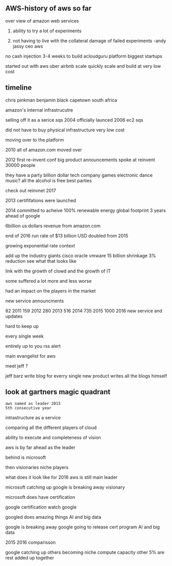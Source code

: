 
AWS-history of aws so far
------------------------------

over view of amazon web services

1. ability to try a lot of experiments

2. not having to live with the collateral damage of failed experiments
    -andy jassy
    ceo aws

no cash injection
3-4 weeks to build acloudguru platform
biggest startups

started out with aws 
uber airbnb
    scale quickly
scale and build at very low cost

timeline
------------------------------

chris pinkman
benjamin black
    capetown south africa

amazon's internal infrastrucutre

selling off it as a serice
    sqs 2004
    officially launced 2006
    ec2
    sqs

did not have to buy physical infrastructure
very low cost

moving over to the platform

2010 all of amazon.com moved over

2012 first re-invent conf
    big product announcements
    spoke at reinvent 
    30000 people
    
they have a party
    billion dollar tech company
    games
electronic dance music?
all the alcohol is free
best parties

check out reinvnet
2017

2013 certififations were launched

2014 committed to acheive 100% renewable energy
    global footprint
    3 years ahead of google

6billion us dollars 
revenue from amazon.com

end of 2016 
run rate of $13 billion USD
    doubled from 2015

growing exponential rate
    context

add up the industry giants
    cisco oracle vmware
    15 billion shrinkage 
    3% reduction
    see what that looks like 

link with the growth of clowd and the growth of IT

some suffered a lot more and less worse

had an impact on the players in the market

new service announcments

82 2011
159 2012
280 2013
516 2014
735 2015
1000 2016
new service and updates

hard to keep up

every single week

entirely up to you
rss alert

main evangelist for aws

meet jeff ?

jeff barz
    write blog for everry single new product
    writes all the blogs himself


look at gartners magic quadrant
------------------------------
    aws named as leader 2015
    5th consecutive year

intrastructure as a service

comparing all the different players of cloud

ability to execute and completeness of vision

aws is by far ahead as the leader

behind is microsoft

then visionaries
niche players

what does it look like for 2016
    aws is still main leader

microsoft catching up
google is breaking away  visionary


microsoft does have certification

google certification
	watch google

googled does amazing things AI and big data

google is breaking away
google going to release cert program
AI and big data

2015 2016 comparisson

google catching up
others becoming niche
compute capacity
other 5% are rest added up together
